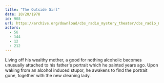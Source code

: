 ```yaml
---
title: "The Outside Girl"
date: 10/20/1978
id: 908
url: https://archive.org/download/cbs_radio_mystery_theater/cbs_radio_mystery_theater-0901-0950.zip/cbs_radio_mystery_theater-0901-0950%2Fcbsrmt_0908_the_outside_girl.mp3
actors:
  - 58
  - 144
  - 12
  - 212
---
```

Living off his wealthy mother, a good for nothing alcoholic becomes unusually attached to his father's portrait which he painted years ago. Upon waking from an alcohol induced stupor, he awakens to find the portrait gone, together with the new cleaning lady.